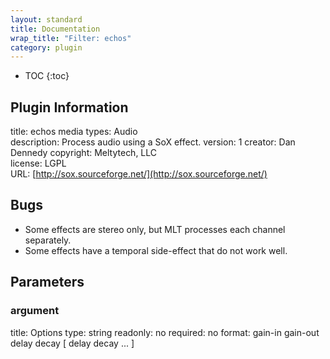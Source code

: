 ```yaml
---
layout: standard
title: Documentation
wrap_title: "Filter: echos"
category: plugin
---
```

* TOC
{:toc}

## Plugin Information

title: echos
media types:
Audio  
description: Process audio using a SoX effect.
version: 1
creator: Dan Dennedy
copyright: Meltytech, LLC  
license: LGPL  
URL: [http://sox.sourceforge.net/](http://sox.sourceforge.net/)  

## Bugs

* Some effects are stereo only, but MLT processes each channel separately.
* Some effects have a temporal side-effect that do not work well.


## Parameters

### argument

title: Options  type: string
readonly: no
required: no
format: gain-in gain-out delay decay [ delay decay ... ]  

